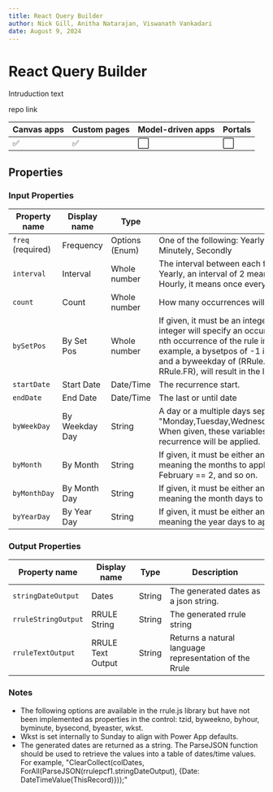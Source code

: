 ```yaml
---
title: React Query Builder
author: Nick Gill, Anitha Natarajan, Viswanath Vankadari
date: August 9, 2024
---
```

# React Query Builder

Intruduction text

repo link

| Canvas apps | Custom pages | Model-driven apps | Portals |
| ----------- | ------------ | ----------------- | ------- |
| ✅           | ✅            | ⬜                 | ⬜       |

## Properties

### Input Properties

| Property name | Display name | Type  | Description |
| -------- | ----------- | -------------- | ---------- |
| `freq` (required) | Frequency | Options (Enum) | One of the following: Yearly, Monthly, Weekly, Daily, Hourly, Minutely, Secondly |
| `interval` | Interval | Whole number | The interval between each freq iteration. For example, when using Yearly, an interval of 2 means once every two years, but with Hourly, it means once every two hours. The default interval is 1.|
| `count` | Count | Whole number | How many occurrences will be generated |
| `bySetPos` | By Set Pos | Whole number | If given, it must be an integer, positive or negative. The given integer will specify an occurrence number, corresponding to the nth occurrence of the rule inside the frequency period. For example, a bysetpos of -1 if combined with a Monthly frequency, and a byweekday of (RRule.MO, RRule.TU, RRule.WE, RRule.TH, RRule.FR), will result in the last work day of every month. |
| `startDate` | Start Date | Date/Time | The recurrence start. |
| `endDate` | End Date | Date/Time |  The last or until date |
| `byWeekDay` | By Weekday Day | String | A day or a multiple days separated by a comma (example: "Monday,Tuesday,Wednesday,Thursday,Friday,Saturday,Sunday"). When given, these variables will define the weekdays where the recurrence will be applied.|
| `byMonth` | By Month | String | If given, it must be either an integer, or an array of integers, meaning the months to apply the recurrence to. With January == 1, February == 2, and so on.|
| `byMonthDay` | By Month Day | String |  If given, it must be either an integer, or an array of integers, meaning the month days to apply the recurrence to. |
| `byYearDay` | By Year Day | String |  If given, it must be either an integer, or an array of integers, meaning the year days to apply the recurrence to. |


### Output Properties

| Property name | Display name | Type | Description |
| -------- | ----------- | -------------- | ---------- |
| `stringDateOutput` | Dates | String | The generated dates as a json string. |
| `rruleStringOutput` | RRULE String | String | The generated rrule string |
| `rruleTextOutput` | RRULE Text Output | String | Returns a natural language representation of the Rrule |

### Notes

- The following options are available in the rrule.js library but have not been implemented as properties in the control: tzid, byweekno, byhour, byminute, bysecond, byeaster, wkst.
- Wkst is set internally to Sunday to align with Power App defaults.
- The generated dates are returned as a string. The ParseJSON function should be used to retrieve the values into a table of dates/time values. For example, "ClearCollect(colDates, ForAll(ParseJSON(rrulepcf1.stringDateOutput), {Date: DateTimeValue(ThisRecord)}));"